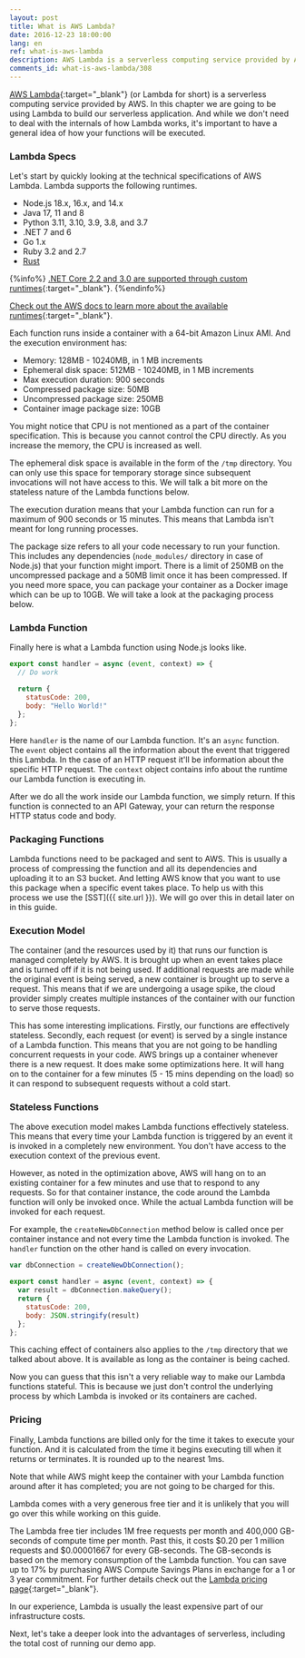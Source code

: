 ```yaml
---
layout: post
title: What is AWS Lambda?
date: 2016-12-23 18:00:00
lang: en
ref: what-is-aws-lambda
description: AWS Lambda is a serverless computing service provided by Amazon Web Services. It runs pieces of code (called Lambda functions) in stateless containers that are brought up on demand to respond to events (such as HTTP requests). The containers are then turned off when the function has completed execution. Users are charged only for the time it takes to execute the function.
comments_id: what-is-aws-lambda/308
---
```


[AWS Lambda](https://aws.amazon.com/lambda/){:target="_blank"} (or Lambda for short) is a serverless computing service provided by AWS. In this chapter we are going to be using Lambda to build our serverless application. And while we don't need to deal with the internals of how Lambda works, it's important to have a general idea of how your functions will be executed.


### Lambda Specs

Let's start by quickly looking at the technical specifications of AWS Lambda. Lambda supports the following runtimes.

- Node.js 18.x, 16.x, and 14.x
- Java 17, 11 and 8
- Python 3.11, 3.10, 3.9, 3.8, and 3.7
- .NET 7 and 6
- Go 1.x
- Ruby 3.2 and 2.7
- [Rust](https://docs.aws.amazon.com/lambda/latest/dg/lambda-rust.html)

{%info%}
[.NET Core 2.2 and 3.0 are supported through custom runtimes](https://aws.amazon.com/blogs/developer/announcing-amazon-lambda-runtimesupport/){:target="_blank"}.
{%endinfo%}

[Check out the AWS docs to learn more about the available runtimes](https://docs.aws.amazon.com/lambda/latest/dg/lambda-runtimes.html){:target="_blank"}.

Each function runs inside a container with a 64-bit Amazon Linux AMI. And the execution environment has:

- Memory: 128MB - 10240MB, in 1 MB increments
- Ephemeral disk space: 512MB - 10240MB, in 1 MB increments
- Max execution duration: 900 seconds
- Compressed package size: 50MB
- Uncompressed package size: 250MB
- Container image package size: 10GB

You might notice that CPU is not mentioned as a part of the container specification. This is because you cannot control the CPU directly. As you increase the memory, the CPU is increased as well.

The ephemeral disk space is available in the form of the `/tmp` directory. You can only use this space for temporary storage since subsequent invocations will not have access to this. We will talk a bit more on the stateless nature of the Lambda functions below.

The execution duration means that your Lambda function can run for a maximum of 900 seconds or 15 minutes. This means that Lambda isn't meant for long running processes.

The package size refers to all your code necessary to run your function. This includes any dependencies (`node_modules/` directory in case of Node.js) that your function might import. There is a limit of 250MB on the uncompressed package and a 50MB limit once it has been compressed. If you need more space, you can package your container as a Docker image which can be up to 10GB. We will take a look at the packaging process below.

### Lambda Function

Finally here is what a Lambda function using Node.js looks like.

```js
export const handler = async (event, context) => {
  // Do work

  return {
    statusCode: 200,
    body: "Hello World!"
  };
};
```

Here `handler` is the name of our Lambda function. It's an `async` function. The `event` object contains all the information about the event that triggered this Lambda. In the case of an HTTP request it'll be information about the specific HTTP request. The `context` object contains info about the runtime our Lambda function is executing in.

After we do all the work inside our Lambda function, we simply return. If this function is connected to an API Gateway, your can return the response HTTP status code and body.

### Packaging Functions

Lambda functions need to be packaged and sent to AWS. This is usually a process of compressing the function and all its dependencies and uploading it to an S3 bucket. And letting AWS know that you want to use this package when a specific event takes place. To help us with this process we use the [SST]({{ site.url }}). We will go over this in detail later on in this guide.

### Execution Model

The container (and the resources used by it) that runs our function is managed completely by AWS. It is brought up when an event takes place and is turned off if it is not being used. If additional requests are made while the original event is being served, a new container is brought up to serve a request. This means that if we are undergoing a usage spike, the cloud provider simply creates multiple instances of the container with our function to serve those requests.

This has some interesting implications. Firstly, our functions are effectively stateless. Secondly, each request (or event) is served by a single instance of a Lambda function. This means that you are not going to be handling concurrent requests in your code. AWS brings up a container whenever there is a new request. It does make some optimizations here. It will hang on to the container for a few minutes (5 - 15 mins depending on the load) so it can respond to subsequent requests without a cold start.

### Stateless Functions

The above execution model makes Lambda functions effectively stateless. This means that every time your Lambda function is triggered by an event it is invoked in a completely new environment. You don't have access to the execution context of the previous event.

However, as noted in the optimization above, AWS will hang on to an existing container for a few minutes and use that to respond to any requests. So for that container instance, the code around the Lambda function will only be invoked once. While the actual Lambda function will be invoked for each request.

For example, the `createNewDbConnection` method below is called once per container instance and not every time the Lambda function is invoked. The `handler` function on the other hand is called on every invocation.

```js
var dbConnection = createNewDbConnection();

export const handler = async (event, context) => {
  var result = dbConnection.makeQuery();
  return {
    statusCode: 200,
    body: JSON.stringify(result)
  };
};
```

This caching effect of containers also applies to the `/tmp` directory that we talked about above. It is available as long as the container is being cached.

Now you can guess that this isn't a very reliable way to make our Lambda functions stateful. This is because we just don't control the underlying process by which Lambda is invoked or its containers are cached.

### Pricing

Finally, Lambda functions are billed only for the time it takes to execute your function. And it is calculated from the time it begins executing till when it returns or terminates. It is rounded up to the nearest 1ms.

Note that while AWS might keep the container with your Lambda function around after it has completed; you are not going to be charged for this.

Lambda comes with a very generous free tier and it is unlikely that you will go over this while working on this guide.

The Lambda free tier includes 1M free requests per month and 400,000 GB-seconds of compute time per month. Past this, it costs $0.20 per 1 million requests and $0.00001667 for every GB-seconds. The GB-seconds is based on the memory consumption of the Lambda function. You can save up to 17% by purchasing AWS Compute Savings Plans in exchange for a 1 or 3 year commitment. For further details check out the [Lambda pricing page](https://aws.amazon.com/lambda/pricing/){:target="_blank"}.

In our experience, Lambda is usually the least expensive part of our infrastructure costs.

Next, let's take a deeper look into the advantages of serverless, including the total cost of running our demo app.
